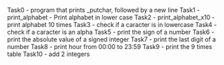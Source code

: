 Task0 - program that prints _putchar, followed by a new line
Task1 - print_alphabet - Print alphabet in lower case
Task2 - print_alphabet_x10 - print alphabet 10 times 
Task3 - check if a caracter is in lowercase
Task4 - check if a caracter is an alpha
Task5 - print the sign of a number
Task6 - print the absolute value of a signed integer
Task7 - print the last digit of a number
Task8 - print hour from 00:00 to 23:59
Task9 - print the 9 times table
Task10 - add 2 integers